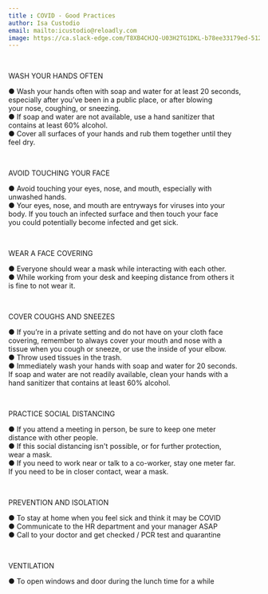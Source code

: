 ```yaml
---
title : COVID - Good Practices  
author: Isa Custodio
email: mailto:icustodio@reloadly.com
image: https://ca.slack-edge.com/T8XB4CHJQ-U03H2TG1DKL-b78ee33179ed-512  
---
```




&nbsp;

WASH YOUR HANDS OFTEN

● Wash your hands often with soap and water for at least 20 seconds,  
especially after you’ve been in a public place, or after blowing  
your nose, coughing, or sneezing.  
● If soap and water are not available, use a hand sanitizer that  
contains at least 60% alcohol.  
● Cover all surfaces of your hands and rub them together until they  
feel dry.

&nbsp;

AVOID TOUCHING YOUR FACE

● Avoid touching your eyes, nose, and mouth, especially with  
unwashed hands.  
● Your eyes, nose, and mouth are entryways for viruses into your  
body. If you touch an infected surface and then touch your face  
you could potentially become infected and get sick.

&nbsp;

WEAR A FACE COVERING

● Everyone should wear a mask while interacting with each other.  
● While working from your desk and keeping distance from others it  
is fine to not wear it.

&nbsp;

COVER COUGHS AND SNEEZES

● If you’re in a private setting and do not have on your cloth face  
covering, remember to always cover your mouth and nose with a  
tissue when you cough or sneeze, or use the inside of your elbow.  
● Throw used tissues in the trash.  
● Immediately wash your hands with soap and water for 20 seconds.  
If soap and water are not readily available, clean your hands with a  
hand sanitizer that contains at least 60% alcohol.

&nbsp;

PRACTICE SOCIAL DISTANCING

● If you attend a meeting in person, be sure to keep one meter  
distance with other people.  
● If this social distancing isn't possible, or for further protection,  
wear a mask.  
● If you need to work near or talk to a co-worker, stay one meter far.  
If you need to be in closer contact, wear a mask.

&nbsp;

PREVENTION AND ISOLATION

● To stay at home when you feel sick and think it may be COVID  
● Communicate to the HR department and your manager ASAP  
● Call to your doctor and get checked / PCR test and quarantine

&nbsp;

VENTILATION

● To open windows and door during the lunch time for a while